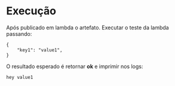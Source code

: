 
# Execução

Após publicado em lambda o artefato. 
Executar o teste da lambda passando:

    {
        "key1": "value1",
    }

O resultado esperado é retornar **ok** e imprimir nos logs:

    hey value1